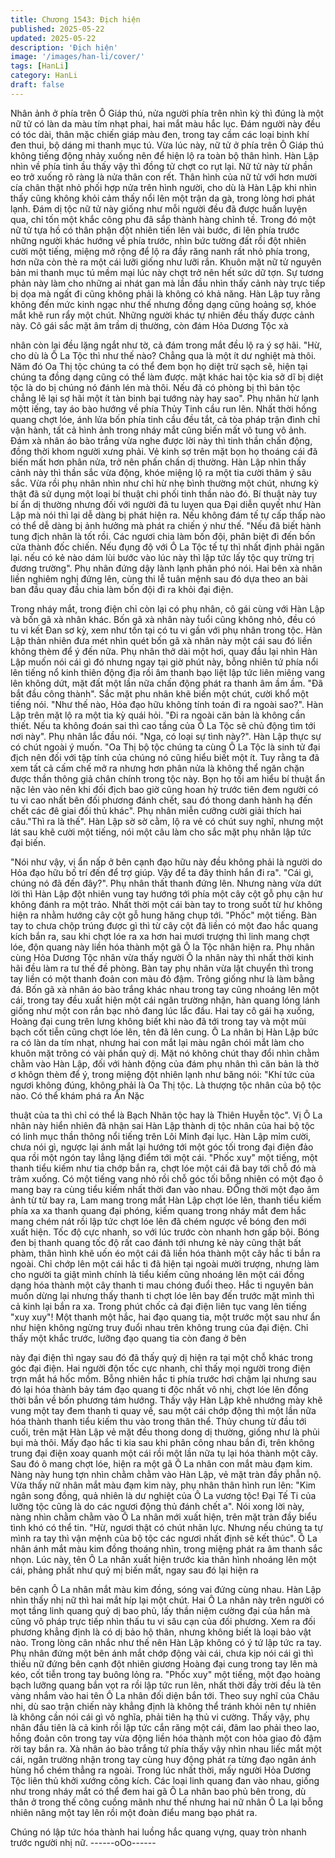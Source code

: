 ```yaml
---
title: Chương 1543: Địch hiện
published: 2025-05-22
updated: 2025-05-22
description: 'Địch hiện'
image: '/images/han-li/cover/'
tags: [HanLi]
category: HanLi
draft: false
---
```


Nhân ảnh ở phía trên Ô Giáp thú, nửa người phía trên nhìn kỳ thì
đúng là một nữ tử có làn da màu tím nhạt phai, hai mắt màu hắc
lục. Đám người này đều có tóc dài, thân mặc chiến giáp màu đen,
trong tay cầm các loại binh khí đen thui, bộ dáng mi thanh mục tú.
Vừa lúc này, nữ tử ở phía trên Ô Giáp thú không tiếng động nhảy
xuống nên để hiện lộ ra toàn bộ thân hình. Hàn Lập nhìn về phía
tinh ầu thấy vậy thì đồng tử chợt co rụt lại.
Nữ tử này từ phần eo trở xuống rõ ràng là nửa thân con rết.
Thân hình của nữ tử với hơn mười cía chân thật nhỏ phối hợp
nửa trên hình người, cho dù là Hàn Lập khi nhìn thấy cũng không
khỏi cảm thấy nổi lên một trận da gà, trong lòng hơi phát lạnh.
Đám dị tộc nữ tử này giống như mỗi người đều đã được huấn
luyện qua, chỉ tốn một khắc công phu đã sắp thành hàng chỉnh tề.
Trong đó một nữ tử tựa hồ có thân phận đột nhiên tiến lên vài
bước, đi lên phía trước những người khác hướng về phía trước,
nhìn bức tường đất rồi đột nhiên cười một tiếng, miệng mở rộng
để lộ ra đầy răng nanh rất nhỏ phía trong, hơn nữa còn thè ra một
cái lưỡi giống như lưỡi rắn.
Khuôn mặt nữ tử nguyên bản mi thanh mục tú mềm mại lúc này
chợt trở nên hết sức dữ tợn. Sự tương phản này làm cho những
ai nhát gan mà lần đầu nhìn thấy cảnh này trực tiếp bị dọa mà
ngất đi cũng không phải là không có khả năng.
Hàn Lập tuy rằng không đến mức kinh ngạc như thế nhưng đồng
dạng cũng hoảng sợ, khóe mắt khẽ run rẩy một chút. Những
người khác tự nhiên đều thấy được cảnh này.
Cô gái sắc mặt âm trầm dị thường, còn đám Hỏa Dương Tộc xà

nhân còn lại đều lặng ngắt như tờ, cả đám trong mắt đều lộ ra ý
sợ hãi.
"Hừ, cho dù là Ô La Tộc thì như thế nào? Chẳng qua là một ít dư
nghiệt mà thôi. Năm đó Oa Thị tộc chúng ta có thể đem bọn họ
diệt trừ sạch sẽ, hiện tại chúng ta đồng dạng cũng có thể làm
được. mặt khác hai tộc kia sở dĩ bị diệt tộc là do bị chúng nó đánh
lén mà thôi. Nếu đã có phòng bị thì bản tộc chẳng lẽ lại sợ hãi một
ít tàn binh bại tướng này hay sao". Phụ nhân hừ lạnh mộtt iếng,
tay áo bào hướng về phía Thủy Tinh cầu run lên.
Nhất thời hồng quang chợt lóe, ánh lửa bốn phía tinh cầu đều tắt,
cả tòa pháp trận đình chỉ vận hành, tất cả hình ảnh trong nháy
mắt cũng biến mất vô tung vô ảnh.
Đám xà nhân áo bào trắng vừa nghe được lời này thì tinh thần
chấn động, đồng thời khom người xưng phải. Vẻ kinh sợ trên mặt
bọn họ thoáng cái đã biến mất hơn phân nửa, trở nên phấn chấn
dị thường.
Hàn Lập nhìn thấy cảnh này thì thần sắc vừa động, khóe miệng lộ
ra một tia cười thâm ý sâu sắc. Vừa rồi phụ nhân nhìn như chỉ hừ
nhẹ bình thường một chút, nhưng kỳ thật đã sử dụng một loại bí
thuật chi phối tinh thần nào đó.
Bí thuật này tuy bí ẩn dị thường nhưng đối với người đã tu luỵen
qua Đại diễn quyết như Hàn Lập mà nói thì lại dễ dàng bị phát
hiện ra. Nếu không đám tế tự cấp thấp nào có thể dễ dàng bị ảnh
hưởng mà phát ra chiến ý như thế.
"Nếu đã biết hành tung địch nhân là tốt rồi. Các ngươi chia làm
bốn đội, phân biệt đi đến bốn cửa thành đốc chiến. Nếu đụng độ
với Ô La Tộc tế tự thì nhất định phải ngăn lại. nếu có kẻ nào dám
lùi bước vào lúc này thì lập tức lấy tộc quy trừng trị đương
trường". Phụ nhân đứng dậy lành lạnh phân phó nói.
Hai bên xà nhân liền nghiêm nghị đứng lên, cùng thi lễ tuân mệnh
sau đó dựa theo an bài ban đầu quay đầu chia làm bốn đội đi ra
khỏi đại điện.

Trong nháy mắt, trong điện chỉ còn lại có phụ nhân, cô gái cùng
với Hàn Lập và bốn gã xà nhân khác.
Bốn gã xà nhân này tuổi cũng không nhỏ, đều có tu vi kết Đan sơ
kỳ, xem như tồn tại có tu vi gần với phụ nhân trong tộc. Hàn Lập
thản nhiên đưa mét nhìn quét bốn gã xà nhân này một cái sau đó
liền không thèm để ý đến nữa.
Phụ nhân thở dài một hơi, quay đầu lại nhìn Hàn Lập muốn nói
cái gì đó nhưng ngay tại giờ phút này, bỗng nhiên tứ phía nổi lên
tiếng nổ kinh thiên động địa rồi âm thanh bạo liệt lập tức liên
miêng vang lên không dứt, mặt đất một lần nữa chấn động phát
ra thanh âm ầm ầm.
"Đã bắt đầu công thành". Sắc mặt phu nhân khẽ biến một chút,
cười khổ một tiếng nói.
"Như thế nào, Hỏa đạo hữu không tính toán đi ra ngoài sao?".
Hàn Lập trên mặt lộ ra một tia kỳ quái hỏi.
"Đi ra ngoài căn bản là không cần thiết. Nếu ta không đoán sai thì
cao tầng của Ô La Tộc sẽ chủ động tìm tới nơi này". Phụ nhân lắc
đầu nói.
"Nga, có loại sự tình này?". Hàn Lập thực sự có chút ngoài ý
muốn.
"Oa Thị bộ tộc chúng ta cùng Ô La Tộc là sinh tử đại địch nên đối
với tập tính của chúng nó cũng hiểu biết một ít. Tuy rằng ta đã
xem tất cả cấm chế mở ra nhưng hơn phân nửa là không thể
ngăn chặn được thần thông giả chân chính trong tộc này. Bọn họ
tối am hiểu bí thuật ẩn nặc lẻn vào nên khi đối địch bao giờ cũng
hoan hỷ trước tiên đem người có tu vi cao nhất bên đối phương
đánh chết, sau đó thong danh hành hạ đến chết các đê giai đối
thủ khác". Phụ nhân miễn cưỡng cười giải thích hai câu."Thì ra là
thế".
Hàn Lập sờ sờ cằm, lộ ra vẻ có chút suy nghĩ, nhưng một lát sau
khẽ cười một tiếng, nói một câu làm cho sắc mặt phụ nhân lập
tức đại biến.

"Nói như vậy, vị ẩn nấp ở bên cạnh đạo hữu này đều không phải
là người do Hỏa đạo hữu bố trí đến để trợ giúp. Vậy để ta đây
thỉnh hắn đi ra".
"Cái gì, chúng nó đã đến đây?". Phụ nhân thất thanh đứng lên.
Nhưng nàng vừa dứt lời thì Hàn Lập đột nhiên vung tay hướng tới
phía một cây cột gỗ phụ cận hư không đánh ra một trảo. Nhất thời
một cái bàn tay to trong suốt từ hư không hiện ra nhằm hướng
cây cột gỗ hung hăng chụp tới.
"Phốc" một tiếng.
Bàn tay to chưa chộp trúng được gì thì từ cây cột đã liền có một
đao hắc quang kích bắn ra, sau khi chợt lóe ra xa hơn hai mươi
trượng thì linh mang chợt lóe, độn quang này liền hóa thành một
gã Ô la Tộc nhân hiện ra.
Phụ nhân cùng Hỏa Dương Tộc nhân vừa thấy người Ô la nhân
này thì nhất thời kinh hãi đều làm ra tư thế đề phòng.
Bàn tay phụ nhân vừa lật chuyển thì trong tay liền có một thanh
đoản con màu đỏ đậm. Trông giống như là làm bằng đá. Bốn gã
xà nhân áo bào trắng khác nhau trong tay cũng nhoáng lên một
cái, trong tay đều xuất hiện một cái ngân trường nhận, hàn quang
lóng lánh giống như một con rắn bạc nhỏ đang lúc lắc đầu.
Hai tay cô gái hạ xuống, Hoàng đại cung trên lưng không biết khi
nào đã tới trong tay và một mũi bạch cốt tiễn cũng chợt lóe lên,
tên đã lên cung.
Ô La nhân bị Hàn Lập bức ra có làn da tím nhạt, nhưng hai con
mắt lại màu ngân chói mắt làm cho khuôn mặt trông có vài phần
quỷ dị. Mặt nó không chút thay đổi nhìn chằm chằm vào Hàn Lập,
đối với hành động của đám phụ nhân thì căn bản là thờ ơ khôgn
thèm để ý, trong miệng đột nhiên lạnh như băng nói:
"Khí tức của ngươi không đúng, không phải là Oa Thị tộc. Là
thượng tộc nhân của bộ tộc nào. Có thể khám phá ra Ẩn Nặc

thuật của ta thì chỉ có thể là Bạch Nhãn tộc hay là Thiên Huyễn
tộc".
Vị Ô La nhân này hiển nhiên đã nhận sai Hàn Lập thành dị tộc
nhân của hai bộ tộc có linh mục thần thông nổi tiếng trên Lôi Minh
đại lục.
Hàn Lập mỉm cười, chưa nói gì, ngược lại ánh mắt lại hướng tới
một góc tối trong đại điện đảo qua rồi một ngón tay lẳng lặng điểm
tới một cái.
"Phốc xuy" một tiếng, một thanh tiểu kiếm như tia chớp bắn ra,
chợt lóe một cái đã bay tới chỗ đó mà trảm xuống. Có một tiếng
vang nhỏ rồi chỗ góc tối bỗng nhiên có một đạo ô mang bay ra
cùng tiểu kiếm nhất thời đan vào nhau.
ĐỒng thời một đạo âm ảnh từ từ bay ra, Lam mang trong mắt
Hàn Lập chợt lóe lên, thanh tiểu kiếm phía xa xa thanh quang đại
phóng, kiếm quang trong nháy mắt đem hắc mang chém nát rồi
lập tức chợt lóe lên đã chém ngược về bóng đen mới xuất hiện.
Tốc độ cực nhanh, so với lúc trước còn nhanh hơn gấp bội.
Bóng đen bị thanh quang tốc độ rất cao đánh tới nhưng kẻ này
cũng thật bất phàm, thân hình khẽ uốn éo một cái đã liền hóa
thành một cây hắc ti bắn ra ngoài.
Chỉ chớp lên một cái hắc ti đã hiện tại ngoài mười trượng, nhưng
làm cho người ta giật mình chính là tiểu kiếm cũng nhoáng lên
một cái đồng dạng hóa thành một cây thanh ti mau chóng đuổi
theo.
Hắc ti nguyên bản muốn dừng lại nhưng thấy thanh ti chợt lóe lên
bay đến trước mặt mình thì cả kinh lại bắn ra xa.
Trong phút chốc cả đại điện liên tục vang lên tiếng "xuy xuy"! Một
thanh một hắc, hai đạo quang tia, một trước một sau như ẩn như
hiện không ngừng truy đuổi nhau trên không trung của đại điện.
Chỉ thấy một khắc trước, lưỡng đạo quang tia còn đang ở bên

này đại điện thì ngay sau đó đã thấy quỷ dị hiện ra tại một chỗ
khác trong góc đại điện. Hai người độn tốc cực nhanh, chỉ thấy
mọi người trong điện trợn mắt há hốc mồm.
Bỗng nhiên hắc ti phía trước hơi chậm lại nhưng sau đó lại hóa
thành bảy tám đạo quang ti độc nhất vô nhị, chợt lóe lên đồng
thời bắn về bốn phương tám hướng.
Thấy vậy Hàn Lập khẽ nhướng mày khẽ vung một tay đem thanh
ti quay về, sau một cái chớp động thì một lần nữa hóa thành
thanh tiểu kiếm thu vào trong thân thể.
Thủy chung từ đầu tới cuối, trên mặt Hàn Lập vẻ mặt đều thong
dong dị thường, giống như là phủi bụi mà thôi.
Mấy đạo hắc ti kia sau khi phân công nhau bắn đi, trên không
trung đại điện xoay quanh một cái rồi một lần nữa tụ lại hóa thành
một cây. Sau đó ô mang chợt lóe, hiện ra một gã Ô La nhân con
mắt màu đạm kim.
Nàng này hung tợn nhìn chằm chằm vào Hàn Lập, vẻ mặt tràn
đầy phẫn nộ.
Vừa thấy nữ nhân mắt màu đạm kim này, phụ nhân thân hình run
lên:
"Kim ngân song đồng, quả nhiên là dư nghiệt của Ô La vương tộc!
Đại Tế Ti của lưỡng tộc cũng là do các ngươi động thủ đánh chết
a".
Nói xong lời này, nàng nhìn chằm chằm vào Ô La nhân mới xuất
hiện, trên mặt tràn đầy biểu tình khó có thể tin.
"Hừ, ngươi thật có chút nhãn lực. Nhưng nếu chúng ta tự mình ra
tay thì vận mệnh của bộ tộc các ngươi nhất định sẽ kết thúc". Ô
La nhân ánh mắt màu kim đồng thoáng nhìn, trong miệng phát ra
âm thanh sắc nhọn.
Lúc này, tên Ô La nhân xuất hiện trước kia thân hình nhoáng lên
một cái, phảng phất như quỷ mị biến mất, ngay sau đó lại hiện ra

bên cạnh Ô La nhân mắt màu kim đồng, sóng vai đứng cùng
nhau.
Hàn Lập nhìn thấy nhị nữ thì hai mắt híp lại một chút.
Hai Ô La nhân này trên người có mọt tầng linh quang quỷ dị bao
phủ, lấy thần niệm cường đại của hắn mà cũng vô pháp trực tiếp
nhìn thấu tu vi sâu cạn của đối phương.
Xem ra đối phương khẳng định là có dị bảo hộ thân, nhưng không
biết là loại bảo vật nào. Trong lòng cân nhắc như thế nên Hàn Lập
không có ý tứ lập tức ra tay.
Phụ nhân đứng một bên ánh mắt chớp động vài cái, chưa kịp nói
cái gì thì thiếu nữ đứng bên cạnh đột nhiên giương Hoàng đại
cung trong tay lên mà kéo, cốt tiễn trong tay buông lỏng ra.
"Phốc xuy" một tiếng, một đạo hoàng bạch lưỡng quang bắn vọt
ra rồi lập tức run lên, nhất thời đầy trời đều là tên vàng nhắm vào
hai tên Ô La nhân đối diện bắn tới.
Theo suy nghĩ của Châu nhi, dù sao trận chiến này khẳng định là
không thể tránh khỏi nên tự nhiên là không cần nói cái gì vô
nghĩa, phải tiên hạ thủ vi cường.
Thấy vậy, phụ nhân đầu tiên là cả kinh rồi lập tức cắn răng một
cái, đâm lao phải theo lao, hồng đoản côn trong tay vừa động liền
hóa thành một con hỏa giao đỏ đậm rời tay bắn ra.
Xà nhân áo bào trắng tứ phía thấy vậy nhìn nhau liếc mắt một cái,
ngân trường nhận trong tay cùng huy động phát ra từng đạo ngân
ánh hùng hổ chém thẳng ra ngoài.
Trong lúc nhất thời, mấy người Hỏa Dương Tộc liên thủ khởi
xướng công kích.
Các loại linh quang đan vào nhau, giống như trong nháy mắt có
thể đem hai gã Ô La nhân bao phủ bên trong, dù thân ở trong thế
công cuồng mãnh như thế nhưng hai nữ nhân Ô La lại bỗng
nhiên nâng một tay lên rồi một đoàn điểu mang bạo phát ra.

Chúng nó lập tức hóa thành hai luồng hắc quang vựng, quay tròn
nhanh trước người nhị nữ.
------oOo------
